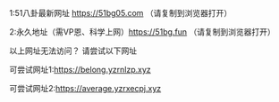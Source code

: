 1:51八卦最新网址 https://51bg05.com  （请复制到浏览器打开）

2:永久地址（需VP恩、科学上网）https://51bg.fun  （请复制到浏览器打开）

以上网址无法访问？ 请尝试以下网址

可尝试网址1:https://belong.yzrnlzp.xyz

可尝试网址2:https://average.yzrxecpj.xyz

